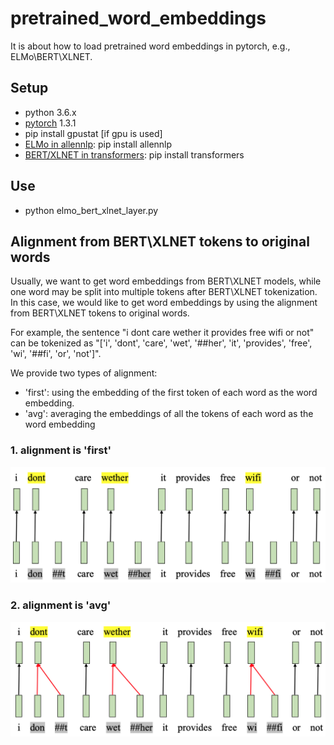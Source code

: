 # pretrained_word_embeddings
It is about how to load pretrained word embeddings in pytorch, e.g., ELMo\BERT\XLNET.

## Setup
 * python 3.6.x
 * [pytorch](https://pytorch.org/) 1.3.1
 * pip install gpustat     [if gpu is used]
 * [ELMo in allennlp](https://github.com/allenai/allennlp): pip install allennlp
 * [BERT/XLNET in transformers](https://github.com/huggingface/transformers): pip install transformers
 
## Use
  * python elmo_bert_xlnet_layer.py

## Alignment from BERT\XLNET tokens to original words

Usually, we want to get word embeddings from BERT\XLNET models, while one word may be split into multiple tokens after BERT\XLNET tokenization. In this case, we would like to get word embeddings by using the alignment from BERT\XLNET tokens to original words.

For example, the sentence "i dont care wether it provides free wifi or not" can be tokenized as "\['i', 'dont', 'care', 'wet', '##her', 'it', 'provides', 'free', 'wi', '##fi', 'or', 'not'\]".

We provide two types of alignment:
  * 'first': using the embedding of the first token of each word as the word embedding.
  * 'avg': averaging the embeddings of all the tokens of each word as the word embedding

### 1. alignment is 'first'

 <img src="./figs/alignment_from_bert_xlnet_tokens_to_words_first.png" width="750" alt="alignment is first"/>

### 2. alignment is 'avg'

 <img src="./figs/alignment_from_bert_xlnet_tokens_to_words_avg.png" width="750" alt="alignment is avg"/>
